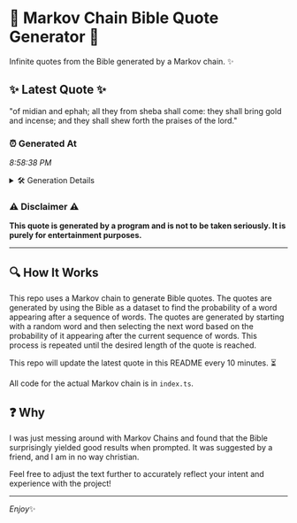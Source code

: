 # 📖 Markov Chain Bible Quote Generator 📖

Infinite quotes from the Bible generated by a Markov chain. ✨

## ✨ Latest Quote ✨
"of midian and ephah; all they from sheba shall come: they shall bring gold and incense; and they shall shew forth the praises of the lord."

### ⏰ Generated At
*8:58:38 PM*

<details>
    <summary>🛠️ Generation Details</summary>
    <p>
        <strong>🌱 Seed:</strong> of<br>
        <strong>🔄 Iterations:</strong> 25<br>
        <strong>📜 Context History:</strong><br>[ of ]: midian<br>[ of, midian ]: and<br>[ of, midian, and ]: ephah;<br>[ of, midian, and, ephah; ]: all<br>[ of, midian, and, ephah;, all ]: they<br>[ of, midian, and, ephah;, all, they ]: from<br>[ midian, and, ephah;, all, they, from ]: sheba<br>[ and, ephah;, all, they, from, sheba ]: shall<br>[ ephah;, all, they, from, sheba, shall ]: come:<br>[ all, they, from, sheba, shall, come: ]: they<br>[ they, from, sheba, shall, come:, they ]: shall<br>[ from, sheba, shall, come:, they, shall ]: bring<br>[ sheba, shall, come:, they, shall, bring ]: gold<br>[ shall, come:, they, shall, bring, gold ]: and<br>[ come:, they, shall, bring, gold, and ]: incense;<br>[ they, shall, bring, gold, and, incense; ]: and<br>[ shall, bring, gold, and, incense;, and ]: they<br>[ bring, gold, and, incense;, and, they ]: shall<br>[ gold, and, incense;, and, they, shall ]: shew<br>[ and, incense;, and, they, shall, shew ]: forth<br>[ incense;, and, they, shall, shew, forth ]: the<br>[ and, they, shall, shew, forth, the ]: praises<br>[ they, shall, shew, forth, the, praises ]: of<br>[ shall, shew, forth, the, praises, of ]: the<br>[ shew, forth, the, praises, of, the ]: lord.<br>
    </p>
</details>

### ⚠️ Disclaimer ⚠️
**This quote is generated by a program and is not to be taken seriously. It is purely for entertainment purposes.**

---

## 🔍 How It Works

This repo uses a Markov chain to generate Bible quotes. The quotes are generated by using the Bible as a dataset to find the probability of a word appearing after a sequence of words. The quotes are generated by starting with a random word and then selecting the next word based on the probability of it appearing after the current sequence of words. This process is repeated until the desired length of the quote is reached.

This repo will update the latest quote in this README every 10 minutes. ⏳

All code for the actual Markov chain is in `index.ts`.

## ❓ Why

I was just messing around with Markov Chains and found that the Bible surprisingly yielded good results when prompted. 
It was suggested by a friend, and I am in no way christian.

Feel free to adjust the text further to accurately reflect your intent and experience with the project!

---

*Enjoy*✨
